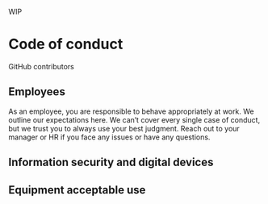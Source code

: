 WIP

# Code of conduct

GitHub contributors

## Employees

As an employee, you are responsible to behave appropriately at work. We outline our expectations here. We can’t cover every single case of conduct, but we trust you to always use your best judgment. Reach out to your manager or HR if you face any issues or have any questions.

## Information security and digital devices

## Equipment acceptable use